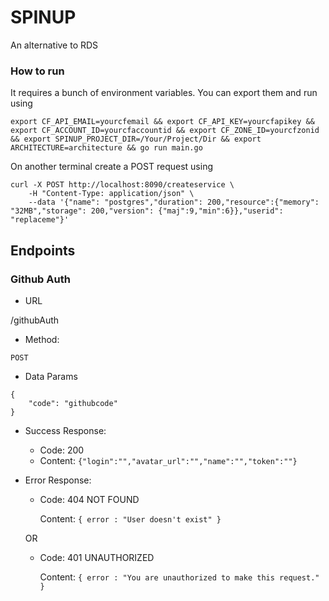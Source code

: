 # SPINUP

An alternative to RDS

### How to run

It requires a bunch of environment variables. You can export them and run using

```
export CF_API_EMAIL=yourcfemail && export CF_API_KEY=yourcfapikey && export CF_ACCOUNT_ID=yourcfaccountid && export CF_ZONE_ID=yourcfzonid && export SPINUP_PROJECT_DIR=/Your/Project/Dir && export ARCHITECTURE=architecture && go run main.go
```

On another terminal create a POST request using
```
curl -X POST http://localhost:8090/createservice \
    -H "Content-Type: application/json" \
    --data '{"name": "postgres","duration": 200,"resource":{"memory": "32MB","storage": 200,"version": {"maj":9,"min":6}},"userid": "replaceme"}'
```

## Endpoints

### Github Auth

- URL

/githubAuth

- Method:

`POST`

- Data Params

```
{
    "code": "githubcode"
}
```

- Success Response:
    - Code: 200
    - Content: `{"login":"","avatar_url":"","name":"","token":""}`

- Error Response:

    - Code: 404 NOT FOUND

        Content: `{ error : "User doesn't exist" }`
    
    OR

    - Code: 401 UNAUTHORIZED

        Content: `{ error : "You are unauthorized to make this request." }`